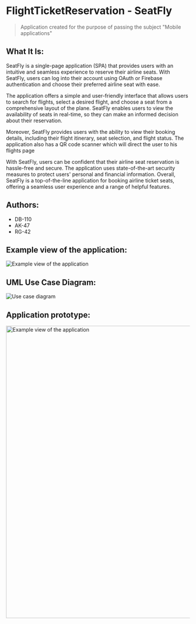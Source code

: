 # FlightTicketReservation - SeatFly
> Application created for the purpose of passing the subject "Mobile applications"

## What It Is:
SeatFly is a single-page application (SPA) that provides users with an intuitive and seamless experience to reserve their airline seats. With SeatFly, users can log into their account using OAuth or Firebase authentication and choose their preferred airline seat with ease.

The application offers a simple and user-friendly interface that allows users to search for flights, select a desired flight, and choose a seat from a comprehensive layout of the plane. SeatFly enables users to view the availability of seats in real-time, so they can make an informed decision about their reservation.

Moreover, SeatFly provides users with the ability to view their booking details, including their flight itinerary, seat selection, and flight status. The application also has a QR code scanner which will direct the user to his flights page

With SeatFly, users can be confident that their airline seat reservation is hassle-free and secure. The application uses state-of-the-art security measures to protect users' personal and financial information. Overall, SeatFly is a top-of-the-line application for booking airline ticket seats, offering a seamless user experience and a range of helpful features.

## Authors:
- DB-110
- AK-47
- RG-42

## Example view of the application:
![Example view of the application](https://github.com/AdrianK98/flight_seat_reservation/blob/main/Example_view_of_the_application.jpg)

## UML Use Case Diagram:
![Use case diagram](https://github.com/AdrianK98/flight_seat_reservation/blob/main/Use_case_diagram.png)

## Application prototype:
<img src="https://github.com/AdrianK98/flight_seat_reservation/blob/main/Example_view_of_the_application.jpg" alt="Example view of the application" width="800"/>


